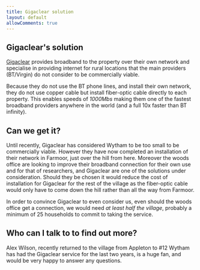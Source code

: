 ```yaml
---
title: Gigaclear solution
layout: default
allowComments: true
---
```


## Gigaclear's solution

[Gigaclear](http://www.gigaclear.com) provides broadband to the property over their own network and
specialise in providing internet for rural locations that the main providers (BT/Virgin) do not
consider to be commercially viable.

Because they do not use the BT phone lines, and install their own network, they do not use copper
cable but install fiber-optic cable directly to each property. This enables speeds of *1000Mbs*
making them one of the fastest broadband providers anywhere in the world (and a full 10x faster
than BT infinity).

## Can we get it?

Until recently, Gigaclear has considered Wytham to be too small to be commercially viable. However
they have now completed an installation of their network in Farmoor, just over the hill from here.
Moreover the woods office are looking to improve their broadband connection for their own use and
for that of researchers, and Gigaclear are one of the solutions under consideration. Should they be
chosen it would reduce the cost of installation for Gigaclear for the rest of the village as the
fiber-optic cable would only have to come down the hill rather than all the way from Farmoor.

In order to convince Gigaclear to even consider us, even should the woods office get a connection, we
would need *at least half the village*, probably a minimum of 25 households to commit to taking the
service.

## Who can I talk to to find out more?

Alex Wilson, recently returned to the village from Appleton to #12 Wytham has had the Gigaclear
service for the last two years, is a huge fan, and would be very happy to answer any questions.
